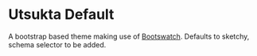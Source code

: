 # Utsukta Default
A bootstrap based theme making use of [Bootswatch](https://bootswatch.com/). Defaults to sketchy, schema selector to be added.
